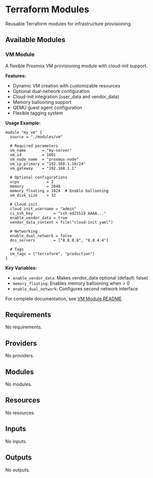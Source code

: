 # Terraform Modules

Reusable Terraform modules for infrastructure provisioning.

## Available Modules

### VM Module

A flexible Proxmox VM provisioning module with cloud-init support.

**Features:**
- Dynamic VM creation with customizable resources
- Optional dual-network configuration
- Cloud-init integration (user_data and vendor_data)
- Memory ballooning support
- QEMU guest agent configuration
- Flexible tagging system

**Usage Example:**

```hcl
module "my_vm" {
  source = "./modules/vm"

  # Required parameters
  vm_name       = "my-server"
  vm_id         = 1001
  vm_node_name  = "proxmox-node"
  vm_ip_primary = "192.168.1.10/24"
  vm_gateway    = "192.168.1.1"

  # Optional configurations
  vcpu            = 2
  memory          = 2048
  memory_floating = 1024  # Enable ballooning
  vm_disk_size    = 32

  # Cloud-init
  cloud_init_username = "admin"
  ci_ssh_key         = "ssh-ed25519 AAAA..."
  enable_vendor_data = true
  vendor_data_content = file("cloud-init.yaml")

  # Networking
  enable_dual_network = false
  dns_servers        = ["8.8.8.8", "8.8.4.4"]

  # Tags
  vm_tags = ["terraform", "production"]
}
```

**Key Variables:**
- `enable_vendor_data`: Makes vendor_data optional (default: false)
- `memory_floating`: Enables memory ballooning when > 0
- `enable_dual_network`: Configures second network interface

For complete documentation, see [VM Module README](vm/README.md).

<!-- BEGIN_TF_DOCS -->

## Requirements

No requirements.
## Providers

No providers.
## Modules

No modules.
## Resources

No resources.
## Inputs

No inputs.
## Outputs

No outputs.
<!-- END_TF_DOCS -->
